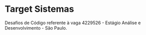 # Target Sistemas

Desafios de Código referente à vaga 4229526 - Estágio Análise e Desenvolvimento - São Paulo.
